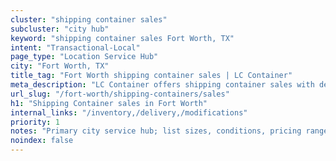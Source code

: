 ```yaml
---
cluster: "shipping container sales"
subcluster: "city hub"
keyword: "shipping container sales Fort Worth, TX"
intent: "Transactional-Local"
page_type: "Location Service Hub"
city: "Fort Worth, TX"
title_tag: "Fort Worth shipping container sales | LC Container"
meta_description: "LC Container offers shipping container sales with delivery in Fort Worth, TX. Local. Fast quotes. Since 2003."
url_slug: "/fort-worth/shipping-containers/sales"
h1: "Shipping Container sales in Fort Worth"
internal_links: "/inventory,/delivery,/modifications"
priority: 1
notes: "Primary city service hub; list sizes, conditions, pricing ranges, photos, testimonials."
noindex: false
---
```


<!-- TODO: Add unique city/inventory copy, images, and internal links here. -->

